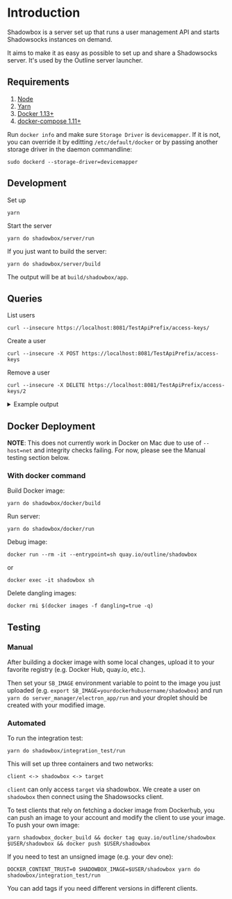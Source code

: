 # Introduction

Shadowbox is a server set up that runs a user management API and starts Shadowsocks
instances on demand.

It aims to make it as easy as possible to set up and share a Shadowsocks server. It's
used by the Outline server launcher.

## Requirements

1. [Node](https://nodejs.org/en/download/)
1. [Yarn](https://yarnpkg.com/en/docs/install)
1. [Docker 1.13+](https://docs.docker.com/engine/installation/)
1. [docker-compose 1.11+](https://docs.docker.com/compose/install/)

Run `docker info` and make sure `Storage Driver` is `devicemapper`. If it is not, you can override it by
editting `/etc/default/docker` or by passing another storage driver in the daemon commandline:
```
sudo dockerd --storage-driver=devicemapper
```

## Development

Set up
```
yarn
```

Start the server
```
yarn do shadowbox/server/run
```

If you just want to build the server:
```
yarn do shadowbox/server/build
```

The output will be at `build/shadowbox/app`.


## Queries

List users
```
curl --insecure https://localhost:8081/TestApiPrefix/access-keys/
```

Create a user
```
curl --insecure -X POST https://localhost:8081/TestApiPrefix/access-keys
```

Remove a user
```
curl --insecure -X DELETE https://localhost:8081/TestApiPrefix/access-keys/2
```


<details>
<summary>
Example output
</summary>

```
$ curl --insecure https://localhost:8081/TestApiPrefix/access-keys
{"users":[]}

$ curl --insecure -X POST https://localhost:8081/TestApiPrefix/access-keys
{"id":"0","password":"Nm9wtQkPeshs","port":34180}

$ curl --insecure -X POST https://localhost:8081/TestApiPrefix/access-keys
{"id":"1","password":"32mW3jhuhBGv","port":55625}

$ curl --insecure -X POST https://localhost:8081/TestApiPrefix/access-keys
{"id":"2","password":"jFOKrJcpbgIb","port":15884}

$ curl --insecure https://localhost:8081/TestApiPrefix/access-keys
{"users":[{"id":"0","password":"Nm9wtQkPeshs","port":34180},{"id":"1","password":"32mW3jhuhBGv","port":55625},{"id":"2","password":"jFOKrJcpbgIb","port":15884}]}

$ curl --insecure -X DELETE https://localhost:8081/TestApiPrefix/access-keys/0 -v
* Hostname was NOT found in DNS cache
*   Trying ::1...
* Connected to localhost (::1) port 8081 (#0)
> DELETE /access-keys/0 HTTP/1.1
> User-Agent: curl/7.35.0
> Host: localhost:8081
> Accept: */*
>
< HTTP/1.1 204 No Content
< Date: Fri, 03 Feb 2017 22:46:39 GMT
< Connection: keep-alive
<
* Connection #0 to host localhost left intact

$ curl --insecure https://localhost:8081/TestApiPrefix/access-keys
{"users":[{"id":"1","password":"32mW3jhuhBGv","port":55625},{"id":"2","password":"jFOKrJcpbgIb","port":15884}]}
```
</details>

## Docker Deployment

**NOTE**: This does not currently work in Docker on Mac due to use of
`--host=net` and integrity checks failing. For now, please see the Manual
testing section below.

### With docker command

Build Docker image:
```
yarn do shadowbox/docker/build
```

Run server:
```
yarn do shadowbox/docker/run
```

Debug image:
```
docker run --rm -it --entrypoint=sh quay.io/outline/shadowbox
```

or
```
docker exec -it shadowbox sh
```


Delete dangling images:
```
docker rmi $(docker images -f dangling=true -q)
```

## Testing

### Manual

After building a docker image with some local changes,
upload it to your favorite registry
(e.g. Docker Hub, quay.io, etc.).

Then set your `SB_IMAGE` environment variable to point to the image you just
uploaded (e.g. `export SB_IMAGE=yourdockerhubusername/shadowbox`) and
run `yarn do server_manager/electron_app/run` and your droplet should be created with your
modified image.

### Automated

To run the integration test:
```
yarn do shadowbox/integration_test/run
```

This will set up three containers and two networks:
```
client <-> shadowbox <-> target
```

`client` can only access `target` via shadowbox. We create a user on `shadowbox` then connect using the Shadowsocks client.

To test clients that rely on fetching a docker image from Dockerhub, you can push an image to your account and modify the
client to use your image. To push your own image:
```
yarn shadowbox_docker_build && docker tag quay.io/outline/shadowbox $USER/shadowbox && docker push $USER/shadowbox
```

If you need to test an unsigned image (e.g. your dev one):
```
DOCKER_CONTENT_TRUST=0 SHADOWBOX_IMAGE=$USER/shadowbox yarn do shadowbox/integration_test/run
```

You can add tags if you need different versions in different clients.
